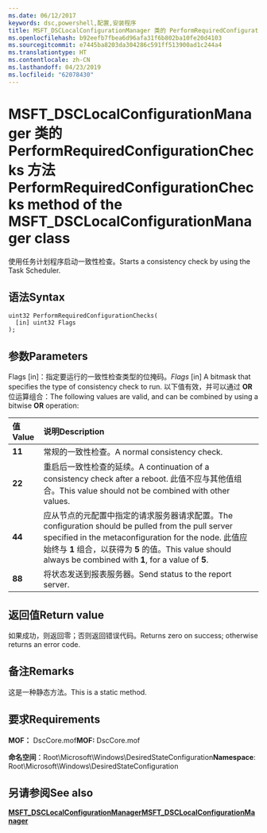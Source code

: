 ```yaml
---
ms.date: 06/12/2017
keywords: dsc,powershell,配置,安装程序
title: MSFT_DSCLocalConfigurationManager 类的 PerformRequiredConfigurationChecks 方法
ms.openlocfilehash: b92eefb7fbea6d96afa31f6b802ba10fe20d4103
ms.sourcegitcommit: e7445ba8203da304286c591ff513900ad1c244a4
ms.translationtype: HT
ms.contentlocale: zh-CN
ms.lasthandoff: 04/23/2019
ms.locfileid: "62078430"
---
```

# <a name="performrequiredconfigurationchecks-method-of-the-msftdsclocalconfigurationmanager-class"></a><span data-ttu-id="bd025-103">MSFT_DSCLocalConfigurationManager 类的 PerformRequiredConfigurationChecks 方法</span><span class="sxs-lookup"><span data-stu-id="bd025-103">PerformRequiredConfigurationChecks method of the MSFT_DSCLocalConfigurationManager class</span></span>

<span data-ttu-id="bd025-104">使用任务计划程序启动一致性检查。</span><span class="sxs-lookup"><span data-stu-id="bd025-104">Starts a consistency check by using the Task Scheduler.</span></span>

## <a name="syntax"></a><span data-ttu-id="bd025-105">语法</span><span class="sxs-lookup"><span data-stu-id="bd025-105">Syntax</span></span>

```mof
uint32 PerformRequiredConfigurationChecks(
  [in] uint32 Flags
);
```

## <a name="parameters"></a><span data-ttu-id="bd025-106">参数</span><span class="sxs-lookup"><span data-stu-id="bd025-106">Parameters</span></span>

<span data-ttu-id="bd025-107">Flags \[in\]：指定要运行的一致性检查类型的位掩码。</span><span class="sxs-lookup"><span data-stu-id="bd025-107">*Flags* \[in\] A bitmask that specifies the type of consistency check to run.</span></span> <span data-ttu-id="bd025-108">以下值有效，并可以通过 **OR** 位运算组合：</span><span class="sxs-lookup"><span data-stu-id="bd025-108">The following values are valid, and can be combined by using a bitwise **OR** operation:</span></span>

|<span data-ttu-id="bd025-109">值</span><span class="sxs-lookup"><span data-stu-id="bd025-109">Value</span></span> |<span data-ttu-id="bd025-110">说明</span><span class="sxs-lookup"><span data-stu-id="bd025-110">Description</span></span> |
|:--- |:---|
|<span data-ttu-id="bd025-111">**1**</span><span class="sxs-lookup"><span data-stu-id="bd025-111">**1**</span></span> | <span data-ttu-id="bd025-112">常规的一致性检查。</span><span class="sxs-lookup"><span data-stu-id="bd025-112">A normal consistency check.</span></span> |
|<span data-ttu-id="bd025-113">**2**</span><span class="sxs-lookup"><span data-stu-id="bd025-113">**2**</span></span> | <span data-ttu-id="bd025-114">重启后一致性检查的延续。</span><span class="sxs-lookup"><span data-stu-id="bd025-114">A continuation of a consistency check after a reboot.</span></span> <span data-ttu-id="bd025-115">此值不应与其他值组合。</span><span class="sxs-lookup"><span data-stu-id="bd025-115">This value should not be combined with other values.</span></span> |
|<span data-ttu-id="bd025-116">**4**</span><span class="sxs-lookup"><span data-stu-id="bd025-116">**4**</span></span> | <span data-ttu-id="bd025-117">应从节点的元配置中指定的请求服务器请求配置。</span><span class="sxs-lookup"><span data-stu-id="bd025-117">The configuration should be pulled from the pull server specified in the metaconfiguration for the node.</span></span> <span data-ttu-id="bd025-118">此值应始终与 **1** 组合，以获得为 **5** 的值。</span><span class="sxs-lookup"><span data-stu-id="bd025-118">This value should always be combined with **1**, for a value of **5**.</span></span> |
|<span data-ttu-id="bd025-119">**8**</span><span class="sxs-lookup"><span data-stu-id="bd025-119">**8**</span></span> | <span data-ttu-id="bd025-120">将状态发送到报表服务器。</span><span class="sxs-lookup"><span data-stu-id="bd025-120">Send status to the report server.</span></span> |

## <a name="return-value"></a><span data-ttu-id="bd025-121">返回值</span><span class="sxs-lookup"><span data-stu-id="bd025-121">Return value</span></span>

<span data-ttu-id="bd025-122">如果成功，则返回零；否则返回错误代码。</span><span class="sxs-lookup"><span data-stu-id="bd025-122">Returns zero on success; otherwise returns an error code.</span></span>

## <a name="remarks"></a><span data-ttu-id="bd025-123">备注</span><span class="sxs-lookup"><span data-stu-id="bd025-123">Remarks</span></span>

<span data-ttu-id="bd025-124">这是一种静态方法。</span><span class="sxs-lookup"><span data-stu-id="bd025-124">This is a static method.</span></span>

## <a name="requirements"></a><span data-ttu-id="bd025-125">要求</span><span class="sxs-lookup"><span data-stu-id="bd025-125">Requirements</span></span>

<span data-ttu-id="bd025-126">**MOF：** DscCore.mof</span><span class="sxs-lookup"><span data-stu-id="bd025-126">**MOF:** DscCore.mof</span></span>

<span data-ttu-id="bd025-127">**命名空间**：Root\Microsoft\Windows\DesiredStateConfiguration</span><span class="sxs-lookup"><span data-stu-id="bd025-127">**Namespace**: Root\Microsoft\Windows\DesiredStateConfiguration</span></span>

## <a name="see-also"></a><span data-ttu-id="bd025-128">另请参阅</span><span class="sxs-lookup"><span data-stu-id="bd025-128">See also</span></span>

[<span data-ttu-id="bd025-129">**MSFT_DSCLocalConfigurationManager**</span><span class="sxs-lookup"><span data-stu-id="bd025-129">**MSFT_DSCLocalConfigurationManager**</span></span>](msft-dsclocalconfigurationmanager.md)